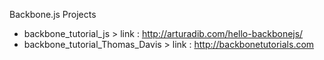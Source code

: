Backbone.js Projects 

- backbone_tutorial_js >
 link : http://arturadib.com/hello-backbonejs/
- backbone_tutorial_Thomas_Davis >
 link : http://backbonetutorials.com
